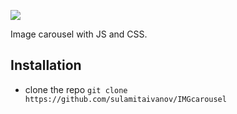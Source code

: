![](IMGcarousel.gif)

Image carousel with JS and CSS. 

## Installation
- clone the repo `git clone https://github.com/sulamitaivanov/IMGcarousel`
  

